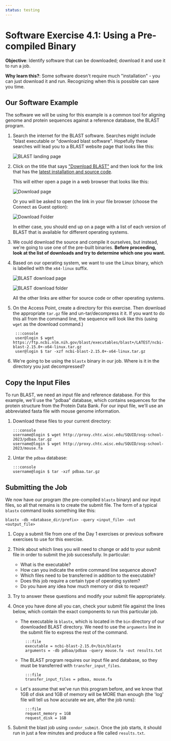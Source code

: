 ```yaml
---
status: testing
---
```


<style type="text/css"> pre em { font-style: normal; background-color: yellow; } pre strong { font-style: normal; font-weight: bold; color: \#008; } </style>

Software Exercise 4.1: Using a Pre-compiled Binary
===================================================

**Objective**: Identify software that can be downloaded; download it and use it to run a job. 

**Why learn this?**: Some software doesn't require much "installation" - you can just 
download it and run. Recognizing when this is possible can save you time. 

Our Software Example
--------------------

The software we will be using for this example is a common tool for
aligning genome and protein sequences against a
reference database, the BLAST program.

1.  Search the internet for the BLAST software.  Searches might include
"blast executable or "download blast software".  Hopefully these
searches will lead you to a BLAST website page that looks like this:

    ![BLAST landing page](../files/part1-ex1-blast-landing-page.png)

1.  Click on the title that says ["Download
BLAST"](../files/part1-ex1-blast-front-page.png) and then look for the
link that has the [latest installation and source
code](../files/part1-ex1-blast-dl-page.png).  

	This will either open a page in a web browser that looks like this: 
	
	![Download page](../files/part1-ex1-blast-dl-list.png)

	Or you will be asked to open the link in your file browser (choose the 
	Connect as Guest option): 
	
	![Download Folder](../files/part1-ex1-blast-dl-folder.png)

	In either case, you should end up on a
	page with a list of each version of BLAST that is available for
	different operating systems.

1.  We could download the source and compile it ourselves, but instead,
we're going to use one of the pre-built binaries.  **Before proceeding,
look at the list of downloads and try to determine which one you want.**

1.  Based on our operating system, we want to use the Linux binary,
which is labelled with the `x64-linux` suffix. 

	![BLAST download page](../files/part1-ex1-blast-dl-list-linux.png)

	![BLAST download folder](../files/part1-ex1-blast-dl-folder-linux.png)

	All the other links are either for source code or other operating
systems. 
	
1. On the Access Point, create a directory for
this exercise. Then download the appropriate `tar.gz` file and un-tar/decompress it
it. If you want to do this all from the command line, the sequence will 
look like this (using `wget` as the download command.) 

        :::console
        user@login $ wget https://ftp.ncbi.nlm.nih.gov/blast/executables/blast+/LATEST/ncbi-blast-2.15.0+-x64-linux.tar.gz
        user@login $ tar -xzf ncbi-blast-2.15.0+-x64-linux.tar.gz

1.  We're going to be using the `blastx` binary in our job. Where is it
in the directory you just decompressed?

Copy the Input Files
--------------------

To run BLAST, we need an input file and reference database. For this
example, we'll use the "pdbaa" database, which contains sequences for
the protein structure from the Protein Data Bank. For our input file,
we'll use an abbreviated fasta file with mouse genome information.

1.  Download these files to your current directory: 

        :::console
        username@login $ wget http://proxy.chtc.wisc.edu/SQUID/osg-school-2023/pdbaa.tar.gz
        username@login $ wget http://proxy.chtc.wisc.edu/SQUID/osg-school-2023/mouse.fa

1.  Untar the `pdbaa` database: 

        :::console
        username@login $ tar -xzf pdbaa.tar.gz


Submitting the Job
------------------

We now have our program (the pre-compiled `blastx` binary) and our input
files, so all that remains is to create the submit file. The form of a
typical `blastx` command looks something like this:

```file
blastx -db <database_dir/prefix> -query <input_file> -out <output_file>
```

1.   Copy a submit file from one of the Day 1 exercises or previous 
software exercises to use for this exercise. 

1. Think about which lines you will need to change or add to your submit
file in order to submit the job successfully. In particular:    
	-   What is the executable?
	-   How can you indicate the entire command line sequence above?
	-   Which files need to be transferred in addition to the
executable?
	-   Does this job require a certain type of operating system?
	-   Do you have any idea how much memory or disk to request?

1. Try to answer these questions and modify your submit file
appropriately.

1. Once you have done all you can, check your submit file against the
lines below, which contain the exact components to run this particular
job.

    * The executable is `blastx`, which is located in the `bin`
directory of our downloaded BLAST directory. We need to use the
`arguments` line in the submit file to express the rest of the command. 
    
            :::file
            executable = ncbi-blast-2.15.0+/bin/blastx
            arguments = -db pdbaa/pdbaa -query mouse.fa -out results.txt

    * The BLAST program requires our input file and database, so they
must be transferred with `transfer_input_files`. 
    
            :::file
            transfer_input_files = pdbaa, mouse.fa
	    
    * Let's assume that we've run this program before, and we know that
1GB of disk and 1GB of memory will be MORE than enough (the 'log' file
will tell us how accurate we are, after the job runs): 
    
            :::file
            request_memory = 1GB
	    	request_disk = 1GB

1. Submit the blast job using `condor_submit`. Once the job starts, it
should run in just a few minutes and produce a file called
`results.txt`.

